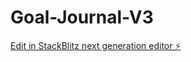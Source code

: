 # Goal-Journal-V3

[Edit in StackBlitz next generation editor ⚡️](https://stackblitz.com/~/github.com/Shao-Hsuan/Goal-Journal-V3)